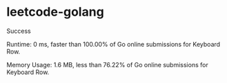 # leetcode-golang

Success

Runtime: 0 ms, faster than 100.00% of Go online submissions for Keyboard Row.

Memory Usage: 1.6 MB, less than 76.22% of Go online submissions for Keyboard Row.
